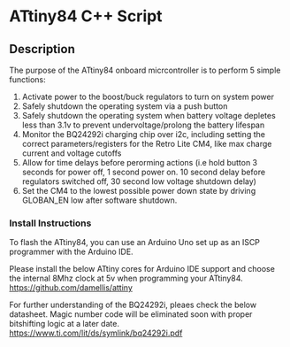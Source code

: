 # ATtiny84 C++ Script

## Description
The purpose of the ATtiny84 onboard micrcontroller is to perform 5 simple functions: 

1) Activate power to the boost/buck regulators to turn on system power 
2) Safely shutdown the operating system via a push button 
3) Safely shutdown the operating system when battery voltage depletes less than 3.1v to prevent undervoltage/prolong the battery lifespan
4) Monitor the BQ24292i charging chip over i2c, including setting the correct parameters/registers for the Retro Lite CM4, like max charge current and voltage cutoffs
5) Allow for time delays before perorming actions (i.e hold button 3 seconds for power off, 1 second power on. 10 second delay before regulators switched off, 30 second low voltage shutdown delay)
6) Set the CM4 to the lowest possible power down state by driving GLOBAN_EN low after software shutdown. 

### Install Instructions

To flash the ATtiny84, you can use an Arduino Uno set up as an ISCP programmer with the Arduino IDE.

Please install the below ATtiny cores for Arduino IDE support and choose the internal 8Mhz clock at 5v when programming your ATtiny84. 
https://github.com/damellis/attiny

For further understanding of the BQ24292i, pleaes check the below datasheet. Magic number code will be eliminated soon with proper bitshifting logic at a later date. 
https://www.ti.com/lit/ds/symlink/bq24292i.pdf


